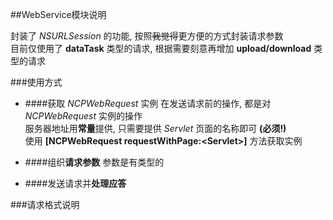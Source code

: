 ##WebService模块说明

封装了 *NSURLSession* 的功能, 按照~~我觉得~~更方便的方式封装请求参数<br>
目前仅使用了 **dataTask** 类型的请求, 根据需要刻意再增加 **upload/download** 类型的请求

###使用方式
- ####获取 *NCPWebRequest* 实例
	在发送请求前的操作, 都是对 *NCPWebRequest* 实例的操作<br>
	服务器地址用**常量**提供, 只需要提供 *Servlet* 页面的名称即可 **(必须!)**<br>
	使用 **[NCPWebRequest requestWithPage:\<Servlet\>]** 方法获取实例<br>
	
- ####组织**请求参数**
	参数是有类型的


- ####发送请求并**处理应答**

###请求格式说明
